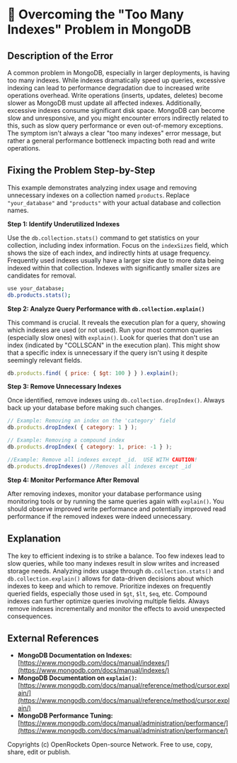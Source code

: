 # 🐞 Overcoming the "Too Many Indexes" Problem in MongoDB


## Description of the Error

A common problem in MongoDB, especially in larger deployments, is having too many indexes. While indexes dramatically speed up queries, excessive indexing can lead to performance degradation due to increased write operations overhead.  Write operations (inserts, updates, deletes) become slower as MongoDB must update all affected indexes.  Additionally, excessive indexes consume significant disk space.  MongoDB can become slow and unresponsive, and you might encounter errors indirectly related to this, such as slow query performance or even out-of-memory exceptions.  The symptom isn't always a clear "too many indexes" error message, but rather a general performance bottleneck impacting both read and write operations.

## Fixing the Problem Step-by-Step

This example demonstrates analyzing index usage and removing unnecessary indexes on a collection named `products`. Replace `"your_database"` and `"products"` with your actual database and collection names.

**Step 1: Identify Underutilized Indexes**

Use the `db.collection.stats()` command to get statistics on your collection, including index information.  Focus on the `indexSizes` field, which shows the size of each index, and indirectly hints at usage frequency.  Frequently used indexes usually have a larger size due to more data being indexed within that collection. Indexes with significantly smaller sizes are candidates for removal.

```bash
use your_database;
db.products.stats();
```

**Step 2: Analyze Query Performance with `db.collection.explain()`**

This command is crucial.  It reveals the execution plan for a query, showing which indexes are used (or not used).  Run your most common queries (especially slow ones) with `explain()`. Look for queries that don't use an index (indicated by "COLLSCAN" in the execution plan). This might show that a specific index is unnecessary if the query isn't using it despite seemingly relevant fields.

```javascript
db.products.find( { price: { $gt: 100 } } ).explain();
```

**Step 3: Remove Unnecessary Indexes**

Once identified, remove indexes using `db.collection.dropIndex()`.  Always back up your database before making such changes.

```javascript
// Example: Removing an index on the 'category' field
db.products.dropIndex( { category: 1 } );

// Example: Removing a compound index
db.products.dropIndex( { category: 1, price: -1 } );

//Example: Remove all indexes except _id.  USE WITH CAUTION!
db.products.dropIndexes() //Removes all indexes except _id
```


**Step 4: Monitor Performance After Removal**

After removing indexes, monitor your database performance using monitoring tools or by running the same queries again with `explain()`.  You should observe improved write performance and potentially improved read performance if the removed indexes were indeed unnecessary.


## Explanation

The key to efficient indexing is to strike a balance. Too few indexes lead to slow queries, while too many indexes result in slow writes and increased storage needs. Analyzing index usage through `db.collection.stats()` and `db.collection.explain()` allows for data-driven decisions about which indexes to keep and which to remove.  Prioritize indexes on frequently queried fields, especially those used in `$gt`, `$lt`, `$eq`, etc.  Compound indexes can further optimize queries involving multiple fields. Always remove indexes incrementally and monitor the effects to avoid unexpected consequences.


## External References

* **MongoDB Documentation on Indexes:** [https://www.mongodb.com/docs/manual/indexes/](https://www.mongodb.com/docs/manual/indexes/)
* **MongoDB Documentation on `explain()`:** [https://www.mongodb.com/docs/manual/reference/method/cursor.explain/](https://www.mongodb.com/docs/manual/reference/method/cursor.explain/)
* **MongoDB Performance Tuning:** [https://www.mongodb.com/docs/manual/administration/performance/](https://www.mongodb.com/docs/manual/administration/performance/)


Copyrights (c) OpenRockets Open-source Network. Free to use, copy, share, edit or publish.

